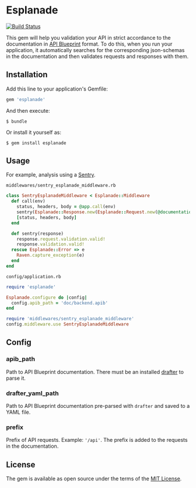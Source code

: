# Esplanade

[![Build Status](https://travis-ci.org/funbox/esplanade.svg?branch=master)](https://travis-ci.org/funbox/esplanade)

This gem will help you validation your API in strict accordance to the documentation in
[API Blueprint](https://apiblueprint.org/) format.
To do this, when you run your application, it automatically searches for the corresponding json-schemas in the
documentation and then validates requests and responses with them.

## Installation

Add this line to your application's Gemfile:

```ruby
gem 'esplanade'
```

And then execute:

    $ bundle

Or install it yourself as:

    $ gem install esplanade

## Usage

For example, analysis using a [Sentry](https://sentry.io/).

`middlewares/sentry_esplanade_middleware.rb`

```ruby
class SentryEsplanadeMiddleware < Esplanade::Middleware
  def call(env)
    status, headers, body = @app.call(env)
    sentry(Esplanade::Response.new(Esplanade::Request.new(@documentation, env), status, body))
    [status, headers, body]
  end

  def sentry(response)
    response.request.validation.valid!
    response.validation.valid!
  rescue Esplanade::Error => e
    Raven.capture_exception(e)
  end
end
```

`config/application.rb`

```ruby
require 'esplanade'

Esplanade.configure do |config|
  config.apib_path = 'doc/backend.apib'
end

require 'middlewares/sentry_esplanade_middleware'
config.middleware.use SentryEsplanadeMiddleware
```

## Config

### apib_path

Path to API Blueprint documentation. There must be an installed [drafter](https://github.com/apiaryio/drafter) to parse it.

### drafter_yaml_path

Path to API Blueprint documentation pre-parsed with `drafter` and saved to a YAML file.

### prefix

Prefix of API requests. Example: `'/api'`. The prefix is added to the requests in the documentation.

## License

The gem is available as open source under the terms of the [MIT License](http://opensource.org/licenses/MIT).
